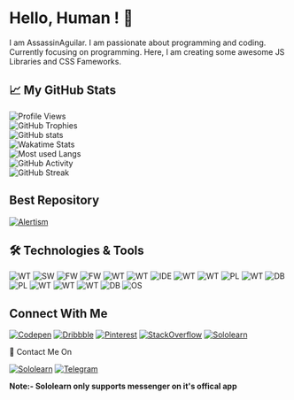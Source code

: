 # Hello, Human ! :wave:

I am AssassinAguilar. I am passionate about programming and coding. Currently focusing on programming. Here, I am creating some awesome JS Libraries and CSS Fameworks.

## :chart_with_upwards_trend: My GitHub Stats

![Profile Views](https://komarev.com/ghpvc/?username=AssassinAguilar&color=blue) <br />
![GitHub Trophies](https://github-profile-trophy.vercel.app/?username=AssassinAguilar&column=3&margin-w=15&margin-h=15&theme=darkhub) <br />
![GitHub stats](https://github-readme-stats.vercel.app/api?username=AssassinAguilar&show_icons=true&include_all_commits=true&theme=github_dark&icon_color=7c858f) <br />
![Wakatime Stats](https://github-readme-stats.vercel.app/api/wakatime?username=AssassinAguilar&theme=github_dark&layout=compact) <br />
![Most used Langs](https://github-readme-stats.vercel.app/api/top-langs/?username=AssassinAguilar&layout=compact&theme=github_dark) <br />
![GitHub Activity](https://activity-graph.herokuapp.com/graph?username=AssassinAguilar&theme=github) <br />
![GitHub Streak](https://github-readme-streak-stats.herokuapp.com?user=AssassinAguilar&theme=dark&hide_border=false) <br />

## Best Repository
[![Alertism](https://github-readme-stats.vercel.app/api/pin/?username=AssassinAguilar&repo=Alertism&show_icons=true&theme=github_dark&icon_color=7c858f)](https://github.com/AssassinAguilar/Alertism)

## :hammer_and_wrench: Technologies & Tools

![WT](https://img.shields.io/badge/Web--Technology-Angular-blue?style=plastic&logo=angular&logoWidth=20&logoColor=white)
![SW](https://img.shields.io/badge/Software-Blender-blue?style=plastic&logo=blender&logoWidth=20&logoColor=white)
![FW](https://img.shields.io/badge/CSS--Framework-Bootstrap-blue?style=plastic&logo=bootstrap&logoWidth=20&logoColor=white)
![FW](https://img.shields.io/badge/CSS--Framework-Bulma-blue?style=plastic&logo=bulma&logoWidth=20&logoColor=white)
![WT](https://img.shields.io/badge/Web--Technology-CSS3-blue?style=plastic&logo=css3&logoWidth=20&logoColor=white)
![WT](https://img.shields.io/badge/Web--Technology-HTML5-blue?style=plastic&logo=html5&logoWidth=20&logoColor=white)
![IDE](https://img.shields.io/badge/IDE-Visual%20Studio%20Code-blue?style=plastic&logo=visual-studio-code&logoWidth=20&logoColor=white)
![WT](https://img.shields.io/badge/Web--Technology-JavaScript-blue?style=plastic&logo=javascript&logoWidth=20&logoColor=white)
![WT](https://img.shields.io/badge/Web--Technology-jQuery-blue?style=plastic&logo=jQuery&logoWidth=20&logoColor=white)
![PL](https://img.shields.io/badge/Programming--Language-Kotlin-blue?style=plastic&logo=kotlin&logoWidth=20&logoColor=white)
![WT](https://img.shields.io/badge/Web--Technology-Markdown-blue?style=plastic&logo=markdown&logoWidth=20&logoColor=white)
![DB](https://img.shields.io/badge/Database-PHP-blue?style=plastic&logo=php&logoWidth=20&logoColor=white)
![PL](https://img.shields.io/badge/Programming--Language-Python-blue?style=plastic&logo=python&logoWidth=20&logoColor=white)
![WT](https://img.shields.io/badge/Web--Technology-React-blue?style=plastic&logo=react&logoWidth=20&logoColor=white)
![WT](https://img.shields.io/badge/Web--Technology-Redux-blue?style=plastic&logo=redux&logoWidth=20&logoColor=white)
![WT](https://img.shields.io/badge/Web--Technology-SASS-blue?style=plastic&logo=sass&logoWidth=20&logoColor=white)
![DB](https://img.shields.io/badge/Database-SQL-blue?style=plastic&logo=mySql&logoWidth=20&logoColor=white)
![OS](https://img.shields.io/badge/OS-Windows-blue?style=plastic&logo=windows&logoWidth=20&logoColor=white)

## Connect With Me

[![Codepen](https://img.shields.io/badge/-Codepen-545454?style=for-the-badge&logo=codepen&logoWidth=20&logoColor=white)](https://codepen.io/assassinaguilar)
[![Dribbble](https://img.shields.io/badge/-Dribbble-e54786?style=for-the-badge&logo=dribbble&logoWidth=20&logoColor=white)](https://dribbble.com/AssassinAguilar)
[![Pinterest](https://img.shields.io/badge/-Pinterest-e60023?style=for-the-badge&logo=pinterest&logoWidth=20&logoColor=white)](https://in.pinterest.com/SololearnAssassin)
[![StackOverflow](https://img.shields.io/badge/-StackOverflow-f48024?style=for-the-badge&logo=stackoverflow&logoWidth=20&logoColor=white)](https://stackoverflow.com/users/15887518/assassin)
[![Sololearn](https://img.shields.io/badge/-Sololearn-blue?style=for-the-badge&logo=sololearn&logoWidth=20&logoColor=white)](https://www.sololearn.com/profile/14097887)

:postbox: Contact Me On

[![Sololearn](https://img.shields.io/badge/-Sololearn-blue?style=for-the-badge&logo=sololearn&logoWidth=20&logoColor=white)](https://www.sololearn.com/profile/14097887)
[![Telegram](https://img.shields.io/badge/-Telegram-2ca5e0?style=for-the-badge&logo=telegram&logoWidth=20&logoColor=white)](https://t.me/AssassinAguilar)

**Note:- Sololearn only supports messenger on it's offical app**
